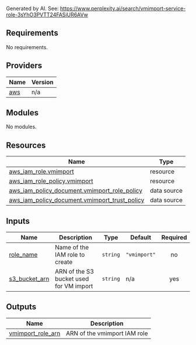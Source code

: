 Generated by AI. See: https://www.perplexity.ai/search/vmimport-service-role-3sYhO3PVTT24FASiUR6AVw

<!-- BEGIN_TF_DOCS -->
## Requirements

No requirements.

## Providers

| Name | Version |
|------|---------|
| <a name="provider_aws"></a> [aws](#provider\_aws) | n/a |

## Modules

No modules.

## Resources

| Name | Type |
|------|------|
| [aws_iam_role.vmimport](https://registry.terraform.io/providers/hashicorp/aws/latest/docs/resources/iam_role) | resource |
| [aws_iam_role_policy.vmimport](https://registry.terraform.io/providers/hashicorp/aws/latest/docs/resources/iam_role_policy) | resource |
| [aws_iam_policy_document.vmimport_role_policy](https://registry.terraform.io/providers/hashicorp/aws/latest/docs/data-sources/iam_policy_document) | data source |
| [aws_iam_policy_document.vmimport_trust_policy](https://registry.terraform.io/providers/hashicorp/aws/latest/docs/data-sources/iam_policy_document) | data source |

## Inputs

| Name | Description | Type | Default | Required |
|------|-------------|------|---------|:--------:|
| <a name="input_role_name"></a> [role\_name](#input\_role\_name) | Name of the IAM role to create | `string` | `"vmimport"` | no |
| <a name="input_s3_bucket_arn"></a> [s3\_bucket\_arn](#input\_s3\_bucket\_arn) | ARN of the S3 bucket used for VM import | `string` | n/a | yes |

## Outputs

| Name | Description |
|------|-------------|
| <a name="output_vmimport_role_arn"></a> [vmimport\_role\_arn](#output\_vmimport\_role\_arn) | ARN of the vmimport IAM role |
<!-- END_TF_DOCS -->